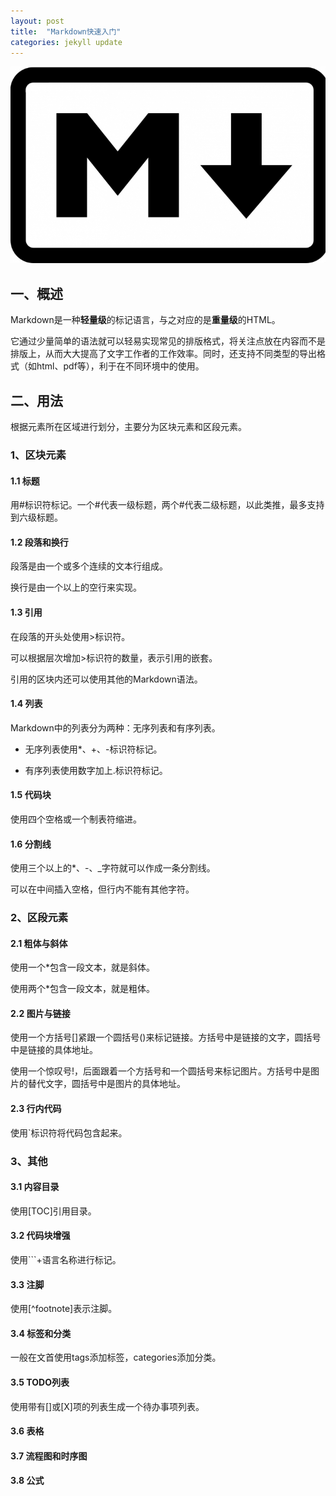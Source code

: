 ```yaml
---
layout: post
title:  "Markdown快速入门"
categories: jekyll update
---
```


![](https://github.com/gefenghua/MarkdownPictures/raw/master/markdown_icon.jpg)

## 一、概述
Markdown是一种**轻量级**的标记语言，与之对应的是**重量级**的HTML。

它通过少量简单的语法就可以轻易实现常见的排版格式，将关注点放在内容而不是排版上，从而大大提高了文字工作者的工作效率。同时，还支持不同类型的导出格式（如html、pdf等），利于在不同环境中的使用。

## 二、用法
根据元素所在区域进行划分，主要分为区块元素和区段元素。

### 1、区块元素
#### 1.1 标题
用#标识符标记。一个#代表一级标题，两个#代表二级标题，以此类推，最多支持到六级标题。

#### 1.2 段落和换行
段落是由一个或多个连续的文本行组成。

换行是由一个以上的空行来实现。

#### 1.3 引用
在段落的开头处使用>标识符。

可以根据层次增加>标识符的数量，表示引用的嵌套。

引用的区块内还可以使用其他的Markdown语法。

#### 1.4 列表
Markdown中的列表分为两种：无序列表和有序列表。

- 无序列表使用*、+、-标识符标记。

- 有序列表使用数字加上.标识符标记。

#### 1.5 代码块
使用四个空格或一个制表符缩进。

#### 1.6 分割线
使用三个以上的*、-、_字符就可以作成一条分割线。

可以在中间插入空格，但行内不能有其他字符。

### 2、区段元素

#### 2.1 粗体与斜体
使用一个*包含一段文本，就是斜体。

使用两个*包含一段文本，就是粗体。

#### 2.2 图片与链接
使用一个方括号[]紧跟一个圆括号()来标记链接。方括号中是链接的文字，圆括号中是链接的具体地址。

使用一个惊叹号!，后面跟着一个方括号和一个圆括号来标记图片。方括号中是图片的替代文字，圆括号中是图片的具体地址。

#### 2.3 行内代码
使用`标识符将代码包含起来。

### 3、其他

#### 3.1 内容目录
使用[TOC]引用目录。

#### 3.2 代码块增强
使用```+语言名称进行标记。

#### 3.3 注脚
使用[^footnote]表示注脚。

#### 3.4 标签和分类
一般在文首使用tags添加标签，categories添加分类。

#### 3.5 TODO列表
使用带有[]或[X]项的列表生成一个待办事项列表。

#### 3.6 表格

#### 3.7 流程图和时序图

#### 3.8 公式


